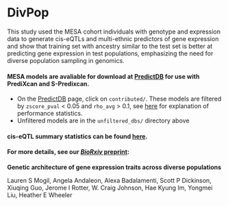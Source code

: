 # DivPop
This study used the MESA cohort individuals with genotype and expression data to generate cis-eQTLs and multi-ethnic predictors of gene expression and show that training set with ancestry similar to the test set is better at predicting gene expression in test populations, emphasizing the need for diverse population sampling in genomics. 
#### MESA models are avaliable for download at [PredictDB](http://predictdb.org/) for use with PrediXcan and S-Predixcan.
- On the [PredictDB](http://predictdb.org/) page, click on `contributed/`. These models are filtered by `zscore_pval` < 0.05 and `rho_avg` > 0.1, see [here](https://s3.amazonaws.com/predictdb2/GTEx-V7_HapMap-2017-11-29_README.txt) for explanation of performance statistics. 
- Unfiltered models are in the `unfiltered_dbs/` directory above

#### cis-eQTL summary statistics can be found [here](https://www.dropbox.com/sh/f6un5evevyvvyl9/AAA3sfa1DgqY67tx4q36P341a?dl=0).

#### For more details, see our [*BioRxiv* preprint](https://doi.org/10.1101/245761):
**Genetic architecture of gene expression traits across diverse populations**

Lauren S Mogil, Angela Andaleon, Alexa Badalamenti, Scott P Dickinson, Xiuqing Guo, Jerome I Rotter, W. Craig Johnson, Hae Kyung Im, Yongmei Liu, Heather E Wheeler

